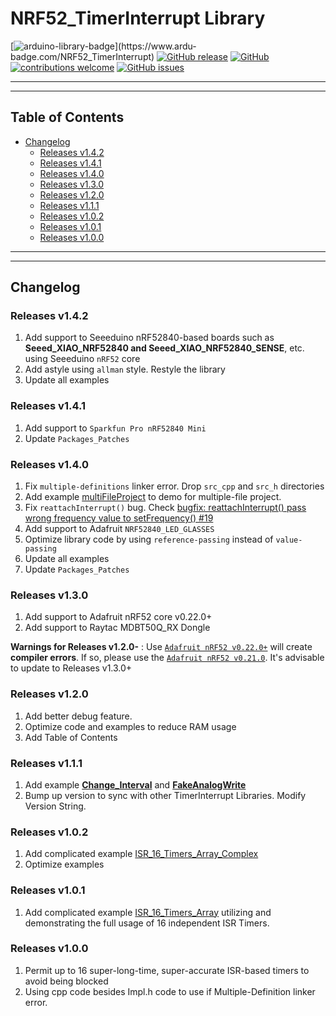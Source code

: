 # NRF52_TimerInterrupt Library

[![arduino-library-badge](https://www.ardu-badge.com/badge/NRF52_TimerInterrupt.svg?)](https://www.ardu-badge.com/NRF52_TimerInterrupt)
[![GitHub release](https://img.shields.io/github/release/khoih-prog/NRF52_TimerInterrupt.svg)](https://github.com/khoih-prog/NRF52_TimerInterrupt/releases)
[![GitHub](https://img.shields.io/github/license/mashape/apistatus.svg)](https://github.com/khoih-prog/NRF52_TimerInterrupt/blob/main/LICENSE)
[![contributions welcome](https://img.shields.io/badge/contributions-welcome-brightgreen.svg?style=flat)](#Contributing)
[![GitHub issues](https://img.shields.io/github/issues/khoih-prog/NRF52_TimerInterrupt.svg)](http://github.com/khoih-prog/NRF52_TimerInterrupt/issues)

---
---

## Table of Contents

* [Changelog](#changelog)
  * [Releases v1.4.2](#releases-v142)
  * [Releases v1.4.1](#releases-v141)
  * [Releases v1.4.0](#releases-v140)
  * [Releases v1.3.0](#releases-v130)
  * [Releases v1.2.0](#releases-v120)
  * [Releases v1.1.1](#releases-v111)
  * [Releases v1.0.2](#releases-v102)
  * [Releases v1.0.1](#releases-v101)
  * [Releases v1.0.0](#releases-v100)

---
---

## Changelog

### Releases v1.4.2

1. Add support to Seeeduino nRF52840-based boards such as **Seeed_XIAO_NRF52840 and Seeed_XIAO_NRF52840_SENSE**, etc. using Seeeduino `nRF52` core
2. Add astyle using `allman` style. Restyle the library
3. Update all examples

### Releases v1.4.1

1. Add support to `Sparkfun Pro nRF52840 Mini`
2. Update `Packages_Patches`

### Releases v1.4.0

1. Fix `multiple-definitions` linker error. Drop `src_cpp` and `src_h` directories
2. Add example [multiFileProject](examples/multiFileProject) to demo for multiple-file project.
3. Fix `reattachInterrupt()` bug. Check [bugfix: reattachInterrupt() pass wrong frequency value to setFrequency() #19](https://github.com/khoih-prog/ESP8266TimerInterrupt/pull/19)
4. Add support to Adafruit `NRF52840_LED_GLASSES`
5. Optimize library code by using `reference-passing` instead of `value-passing`
6. Update all examples
7. Update `Packages_Patches`

### Releases v1.3.0

1. Add support to Adafruit nRF52 core v0.22.0+
2. Add support to Raytac MDBT50Q_RX Dongle

**Warnings for Releases v1.2.0-** : Use [`Adafruit nRF52 v0.22.0+`](https://github.com/adafruit/Adafruit_nRF52_Arduino/releases/tag/0.22.0) will create **compiler errors**. If so, please use the [`Adafruit nRF52 v0.21.0`](https://github.com/adafruit/Adafruit_nRF52_Arduino/releases/tag/0.21.0). It's advisable to update to Releases v1.3.0+

### Releases v1.2.0

1. Add better debug feature.
2. Optimize code and examples to reduce RAM usage
3. Add Table of Contents

### Releases v1.1.1

1. Add example [**Change_Interval**](examples/Change_Interval) and [**FakeAnalogWrite**](examples/FakeAnalogWrite)
2. Bump up version to sync with other TimerInterrupt Libraries. Modify Version String.

### Releases v1.0.2

1. Add complicated example [ISR_16_Timers_Array_Complex](examples/ISR_16_Timers_Array_Complex)
2. Optimize examples

### Releases v1.0.1

1. Add complicated example [ISR_16_Timers_Array](examples/ISR_16_Timers_Array) utilizing and demonstrating the full usage of 16 independent ISR Timers.

### Releases v1.0.0

1. Permit up to 16 super-long-time, super-accurate ISR-based timers to avoid being blocked
2. Using cpp code besides Impl.h code to use if Multiple-Definition linker error.


